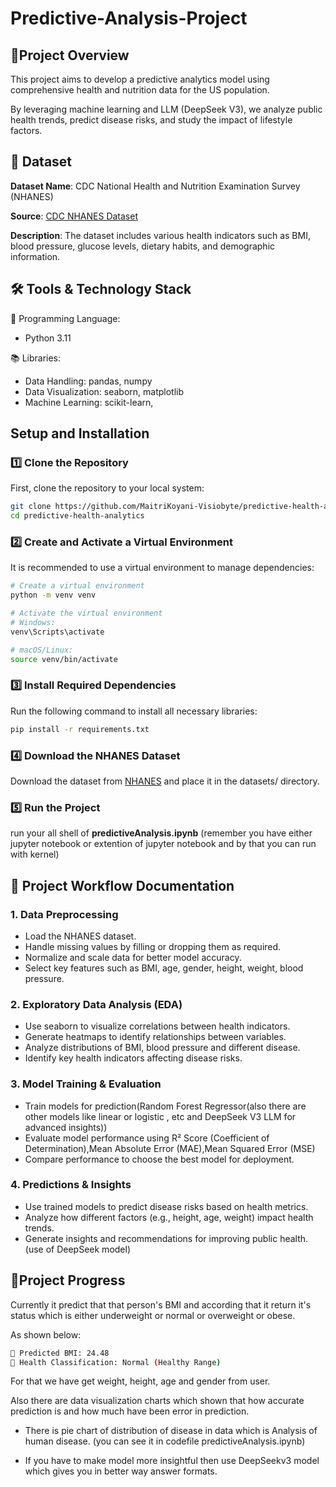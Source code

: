 
# Predictive-Analysis-Project



## 📌Project Overview

This project aims to develop a predictive analytics model using comprehensive health and nutrition data for the US population.

By leveraging machine learning and LLM (DeepSeek V3), we analyze public health trends, predict disease risks, and study the impact of lifestyle factors.

## 📂 Dataset

**Dataset Name**: CDC National Health and Nutrition Examination Survey (NHANES)

**Source**: [CDC NHANES Dataset](https://www.kaggle.com/datasets/cdc/national-health-and-nutrition-examination-survey/data)

**Description**: The dataset includes various health indicators such as BMI, blood pressure, glucose levels, dietary habits, and demographic information.

## 🛠️ Tools & Technology Stack

🚀 Programming Language:
- Python 3.11

📚 Libraries:

- Data Handling: pandas, numpy
- Data Visualization: seaborn, matplotlib
- Machine Learning: scikit-learn,

## Setup and Installation

### 1️⃣ Clone the Repository  
First, clone the repository to your local system:  

```bash
git clone https://github.com/MaitriKoyani-Visiobyte/predictive-health-analytics.git
cd predictive-health-analytics
```

### 2️⃣ Create and Activate a Virtual Environment

It is recommended to use a virtual environment to manage dependencies:

```bash
# Create a virtual environment
python -m venv venv  

# Activate the virtual environment
# Windows:
venv\Scripts\activate

# macOS/Linux:
source venv/bin/activate
```
### 3️⃣ Install Required Dependencies

Run the following command to install all necessary libraries:

```bash
pip install -r requirements.txt
```
### 4️⃣ Download the NHANES Dataset

Download the dataset from [NHANES](https://www.kaggle.com/datasets/cdc/national-health-and-nutrition-examination-survey/data) and place it in the datasets/ directory.

### 5️⃣ Run the Project

run your all shell of **predictiveAnalysis.ipynb** (remember you have either jupyter notebook or extention of jupyter notebook and by that you can run with kernel)
## 📌 Project Workflow Documentation

###  1. Data Preprocessing
- Load the NHANES dataset.
- Handle missing values by filling or dropping them as required.
- Normalize and scale data for better model accuracy.
- Select key features such as BMI, age, gender, height, weight, blood pressure.

###  2. Exploratory Data Analysis (EDA)

- Use seaborn to visualize correlations between health indicators.
- Generate heatmaps to identify relationships between variables.
- Analyze distributions of BMI, blood pressure and different disease.
- Identify key health indicators affecting disease risks.

###  3. Model Training & Evaluation

- Train models for prediction(Random Forest Regressor(also there are other models like linear or logistic , etc and DeepSeek V3 LLM for advanced insights))
- Evaluate model performance using R² Score (Coefficient of Determination),Mean Absolute Error (MAE),Mean Squared Error (MSE)
- Compare performance to choose the best model for deployment.
###  4. Predictions & Insights
- Use trained models to predict disease risks based on health metrics.
- Analyze how different factors (e.g., height, age, weight) impact health trends.
- Generate insights and recommendations for improving public health.(use of DeepSeek model)

## 📝Project Progress

Currently it predict that that person's BMI and according that it return it's status which is either underweight or normal or overweight or obese.

As shown below:
```bash
📌 Predicted BMI: 24.48
🏥 Health Classification: Normal (Healthy Range)
```
For that we have get weight, height, age and gender from user. 

Also there are data visualization charts which shown that how accurate prediction is and how much have been error in prediction.

- There is pie chart of distribution of disease in data which is Analysis of human disease. (you can see it in codefile predictiveAnalysis.ipynb)

- If you have to make model more insightful then use DeepSeekv3 model which gives you in better way answer formats.
